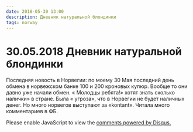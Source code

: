 ```yaml
---
date: 2018-05-30 13:00
description: Дневник натуральной блондинки
tags: norway
---
```

# 30.05.2018 Дневник натуральной блондинки

Последняя новость в Норвегии: по моему 30 Мая последний день обмена в норвежском банке 100 и 200 кроновых купюр.  Вообще то они давно уже начали обмен. « Молодцы ребята!»  хотят знать сколько налички» в стране.  Была « угроза», что в Норвегии не будет наличных денег.  Но много норвегов выступают за «kontant». Читала много комментариев в ФБ.

<div id="disqus_thread"></div>
<script>
    /**
    *  RECOMMENDED CONFIGURATION VARIABLES: EDIT AND UNCOMMENT THE SECTION BELOW TO INSERT DYNAMIC VALUES FROM YOUR PLATFORM OR CMS.
    *  LEARN WHY DEFINING THESE VARIABLES IS IMPORTANT: https://disqus.com/admin/universalcode/#configuration-variables    */
    /*
    var disqus_config = function () {
    this.page.url = PAGE_URL;  // Replace PAGE_URL with your page's canonical URL variable
    this.page.identifier = PAGE_IDENTIFIER; // Replace PAGE_IDENTIFIER with your page's unique identifier variable
    };
    */
    (function() { // DON'T EDIT BELOW THIS LINE
    var d = document, s = d.createElement('script');
    s.src = 'https://irina-blog-1.disqus.com/embed.js';
    s.setAttribute('data-timestamp', +new Date());
    (d.head || d.body).appendChild(s);
    })();
</script>
<noscript>Please enable JavaScript to view the <a href="https://disqus.com/?ref_noscript">comments powered by Disqus.</a></noscript>
